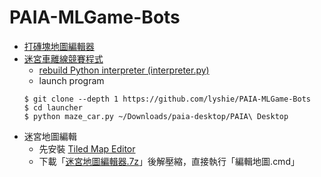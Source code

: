 # PAIA-MLGame-Bots
  * [打磚塊地圖編輯器](https://lyshie.github.io/PAIA-MLGame-Bots/editor/arkanoid_editor.html)
  * [迷宮車離線競賽程式](#)
    * [rebuild Python interpreter (interpreter.py)](https://github.com/lyshie/PAIA-MLGame-Bots/blob/main/launcher/interpreter.md)
    * launch program
    ```
    $ git clone --depth 1 https://github.com/lyshie/PAIA-MLGame-Bots
    $ cd launcher
    $ python maze_car.py ~/Downloads/paia-desktop/PAIA\ Desktop
    ```
  * 迷宮地圖編輯
    - 先安裝 [Tiled Map Editor](https://thorbjorn.itch.io/tiled)
    - 下載「[迷宮地圖編輯器.7z](https://github.com/lyshie/PAIA-MLGame-Bots/raw/main/%E8%BF%B7%E5%AE%AE%E5%9C%B0%E5%9C%96%E7%B7%A8%E8%BC%AF%E5%99%A8.7z)」後解壓縮，直接執行「編輯地圖.cmd」
